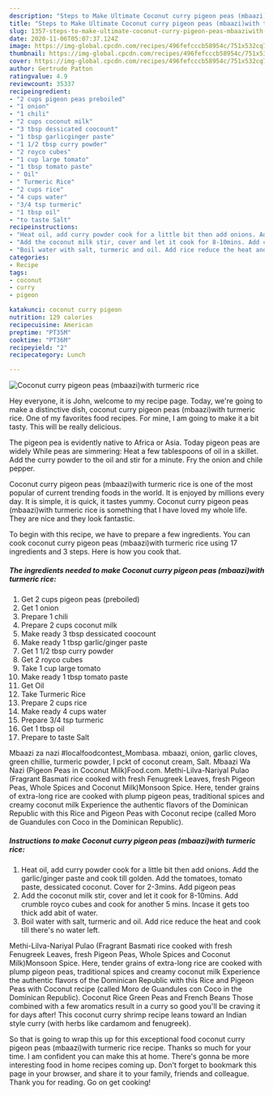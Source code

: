 ```yaml
---
description: "Steps to Make Ultimate Coconut curry pigeon peas (mbaazi)with turmeric rice"
title: "Steps to Make Ultimate Coconut curry pigeon peas (mbaazi)with turmeric rice"
slug: 1357-steps-to-make-ultimate-coconut-curry-pigeon-peas-mbaaziwith-turmeric-rice
date: 2020-11-06T05:07:37.124Z
image: https://img-global.cpcdn.com/recipes/496fefcccb58954c/751x532cq70/coconut-curry-pigeon-peas-mbaaziwith-turmeric-rice-recipe-main-photo.jpg
thumbnail: https://img-global.cpcdn.com/recipes/496fefcccb58954c/751x532cq70/coconut-curry-pigeon-peas-mbaaziwith-turmeric-rice-recipe-main-photo.jpg
cover: https://img-global.cpcdn.com/recipes/496fefcccb58954c/751x532cq70/coconut-curry-pigeon-peas-mbaaziwith-turmeric-rice-recipe-main-photo.jpg
author: Gertrude Patton
ratingvalue: 4.9
reviewcount: 35337
recipeingredient:
- "2 cups pigeon peas preboiled"
- "1 onion"
- "1 chili"
- "2 cups coconut milk"
- "3 tbsp dessicated coocount"
- "1 tbsp garlicginger paste"
- "1 1/2 tbsp curry powder"
- "2 royco cubes"
- "1 cup large tomato"
- "1 tbsp tomato paste"
- " Oil"
- " Turmeric Rice"
- "2 cups rice"
- "4 cups water"
- "3/4 tsp turmeric"
- "1 tbsp oil"
- "to taste Salt"
recipeinstructions:
- "Heat oil, add curry powder cook for a little bit then add onions. Add the garlic/ginger paste and cook till golden. Add the tomatoes, tomato paste, dessicated coconut. Cover for 2-3mins. Add pigeon peas"
- "Add the coconut milk stir, cover and let it cook for 8-10mins. Add crumble royco cubes and cook for another 5 mins. Incase it gets too thick add abit of water."
- "Boil water with salt, turmeric and oil. Add rice reduce the heat and cook till there&#39;s no water left."
categories:
- Recipe
tags:
- coconut
- curry
- pigeon

katakunci: coconut curry pigeon 
nutrition: 129 calories
recipecuisine: American
preptime: "PT35M"
cooktime: "PT36M"
recipeyield: "2"
recipecategory: Lunch

---
```



![Coconut curry pigeon peas (mbaazi)with turmeric rice](https://img-global.cpcdn.com/recipes/496fefcccb58954c/751x532cq70/coconut-curry-pigeon-peas-mbaaziwith-turmeric-rice-recipe-main-photo.jpg)

Hey everyone, it is John, welcome to my recipe page. Today, we're going to make a distinctive dish, coconut curry pigeon peas (mbaazi)with turmeric rice. One of my favorites food recipes. For mine, I am going to make it a bit tasty. This will be really delicious.

The pigeon pea is evidently native to Africa or Asia. Today pigeon peas are widely While peas are simmering: Heat a few tablespoons of oil in a skillet. Add the curry powder to the oil and stir for a minute. Fry the onion and chile pepper.

Coconut curry pigeon peas (mbaazi)with turmeric rice is one of the most popular of current trending foods in the world. It is enjoyed by millions every day. It is simple, it is quick, it tastes yummy. Coconut curry pigeon peas (mbaazi)with turmeric rice is something that I have loved my whole life. They are nice and they look fantastic.


To begin with this recipe, we have to prepare a few ingredients. You can cook coconut curry pigeon peas (mbaazi)with turmeric rice using 17 ingredients and 3 steps. Here is how you cook that.

<!--inarticleads1-->

##### The ingredients needed to make Coconut curry pigeon peas (mbaazi)with turmeric rice:

1. Get 2 cups pigeon peas (preboiled)
1. Get 1 onion
1. Prepare 1 chili
1. Prepare 2 cups coconut milk
1. Make ready 3 tbsp dessicated coocount
1. Make ready 1 tbsp garlic/ginger paste
1. Get 1 1/2 tbsp curry powder
1. Get 2 royco cubes
1. Take 1 cup large tomato
1. Make ready 1 tbsp tomato paste
1. Get  Oil
1. Take  Turmeric Rice
1. Prepare 2 cups rice
1. Make ready 4 cups water
1. Prepare 3/4 tsp turmeric
1. Get 1 tbsp oil
1. Prepare to taste Salt


Mbaazi za nazi #localfoodcontest_Mombasa. mbaazi, onion, garlic cloves, green chillie, turmeric powder, I pckt of coconut cream, Salt. Mbaazi Wa Nazi (Pigeon Peas in Coconut Milk)Food.com. Methi-Lilva-Nariyal Pulao (Fragrant Basmati rice cooked with fresh Fenugreek Leaves, fresh Pigeon Peas, Whole Spices and Coconut Milk)Monsoon Spice. Here, tender grains of extra-long rice are cooked with plump pigeon peas, traditional spices and creamy coconut milk Experience the authentic flavors of the Dominican Republic with this Rice and Pigeon Peas with Coconut recipe (called Moro de Guandules con Coco in the Dominican Republic). 

<!--inarticleads2-->

##### Instructions to make Coconut curry pigeon peas (mbaazi)with turmeric rice:

1. Heat oil, add curry powder cook for a little bit then add onions. Add the garlic/ginger paste and cook till golden. Add the tomatoes, tomato paste, dessicated coconut. Cover for 2-3mins. Add pigeon peas
1. Add the coconut milk stir, cover and let it cook for 8-10mins. Add crumble royco cubes and cook for another 5 mins. Incase it gets too thick add abit of water.
1. Boil water with salt, turmeric and oil. Add rice reduce the heat and cook till there&#39;s no water left.


Methi-Lilva-Nariyal Pulao (Fragrant Basmati rice cooked with fresh Fenugreek Leaves, fresh Pigeon Peas, Whole Spices and Coconut Milk)Monsoon Spice. Here, tender grains of extra-long rice are cooked with plump pigeon peas, traditional spices and creamy coconut milk Experience the authentic flavors of the Dominican Republic with this Rice and Pigeon Peas with Coconut recipe (called Moro de Guandules con Coco in the Dominican Republic). Coconut Rice Green Peas and French Beans Those combined with a few aromatics result in a curry so good you&#39;ll be craving it for days after! This coconut curry shrimp recipe leans toward an Indian style curry (with herbs like cardamom and fenugreek). 

So that is going to wrap this up for this exceptional food coconut curry pigeon peas (mbaazi)with turmeric rice recipe. Thanks so much for your time. I am confident you can make this at home. There's gonna be more interesting food in home recipes coming up. Don't forget to bookmark this page in your browser, and share it to your family, friends and colleague. Thank you for reading. Go on get cooking!
